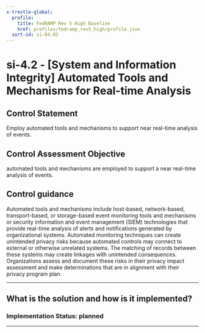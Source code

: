 ```yaml
---
x-trestle-global:
  profile:
    title: FedRAMP Rev 5 High Baseline
    href: profiles/fedramp_rev5_high/profile.json
  sort-id: si-04.02
---
```


# si-4.2 - \[System and Information Integrity\] Automated Tools and Mechanisms for Real-time Analysis

## Control Statement

Employ automated tools and mechanisms to support near real-time analysis of events.

## Control Assessment Objective

automated tools and mechanisms are employed to support a near real-time analysis of events.

## Control guidance

Automated tools and mechanisms include host-based, network-based, transport-based, or storage-based event monitoring tools and mechanisms or security information and event management (SIEM) technologies that provide real-time analysis of alerts and notifications generated by organizational systems. Automated monitoring techniques can create unintended privacy risks because automated controls may connect to external or otherwise unrelated systems. The matching of records between these systems may create linkages with unintended consequences. Organizations assess and document these risks in their privacy impact assessment and make determinations that are in alignment with their privacy program plan.

______________________________________________________________________

## What is the solution and how is it implemented?

<!-- For implementation status enter one of: implemented, partial, planned, alternative, not-applicable -->

<!-- Note that the list of rules under ### Rules: is read-only and changes will not be captured after assembly to JSON -->

<!-- Add control implementation description here for control: si-4.2 -->

### Implementation Status: planned

______________________________________________________________________
